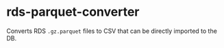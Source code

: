 # rds-parquet-converter

Converts RDS `.gz.parquet` files to CSV that can be directly imported to the DB.
